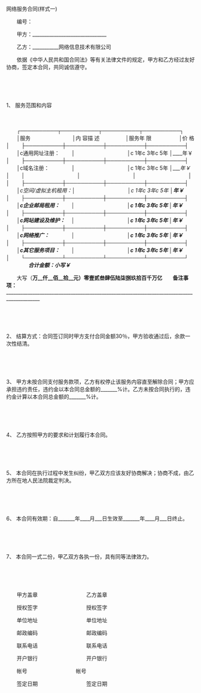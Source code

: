 



网络服务合同(样式一)



 

　　编号：　　

　　甲方：_______________________________

　　乙方：___________网络信息技术有限公司　　

　　依据《中华人民共和国合同法》等有关法律文件的规定，甲方和乙方经过友好协商，签定本合同，共同诚信遵守。

　　

　　

1、
服务范围和内容

　　


　　┌──────────┬──────────┬──────────┬──────────┐
　　│服务　　　　　　　　│内 容描 述　　　　　│服务年 限　　　　　 │价 格　　　　　　　 │
　　├──────────┼──────────┼──────────┼──────────┤
　　│c通用网址注册：　　 │　　　　　　　　　　│c 1年c 3年c 5年 │____年￥　　　　　　│
　　├──────────┼──────────┼──────────┼──────────┤
　　│c域名注册：　　　　 │　　　　　　　　　　│c 1年c 3年c 5年 │____年￥　　　　　　│
　　│　　　　　　　　　　│　　　　　　　　　　│　　　　　　　　　　│　　　　　　　　　　│
　　├──────────┼──────────┼──────────┼──────────┤
　　│c空间/虚拟主机租用：│　　　　　　　　　　│c 1年c 3年c 5年 │____年￥　　　　　　│
　　├──────────┼──────────┼──────────┼──────────┤
　　│c企业邮局租用：　　 │　　　　　　　　　　│c 1年c 3年c 5年 │____年￥　　　　　　│
　　├──────────┼──────────┼──────────┼──────────┤
　　│c网站建设及维护：　 │　　　　　　　　　　│c 1年c 3年c 5年 │____年￥　　　　　　│
　　├──────────┼──────────┼──────────┼──────────┤
　　│c网络推广：　　　　 │　　　　　　　　　　│c 1年c 3年c 5年 │____年￥　　　　　　│
　　├──────────┼──────────┼──────────┼──────────┤
　　│c其它服务项目：　　 │　　　　　　　　　　│c 1年c 3年c 5年 │____年￥　　　　　　│
　　└──────────┴──────────┴──────────┴──────────┘
　　
　　合计金额：小写￥_____________________

　　大写（__万__仟__佰__拾__元）零壹贰叁肆伍陆柒捌玖拾百千万亿　　备注事项：______________________________________________________________________________________________

　　

　　

2、
结算方式：合同签订同时甲方支付合同金额30％，甲方验收通过后，余款一次性结清。

　　

　　

3、
甲方未按合同支付服务款项，乙方有权停止该服务内容直至解除合同；甲方应承担违约责任，违约金以本合同总金额的_______%计。乙方未按合同执行的，违约金计算以本合同总金额的_______%计。

　　

　　

4、
乙方按照甲方的要求和计划履行本合同。

　　

　　

5、
本合同在执行过程中发生纠纷，甲乙双方应该友好协商解决；协商不成，由乙方所在地人民法院裁定判决。

　　

　　

6、
本合同有效期：自_______年____月___日生效至_______年____月___日终止。

　　

　　

7、
本合同一式二份，甲乙双方各执一份，具有同等法律效力。　　

　　

　　

　　甲方盖章　　　　　　　　　 乙方盖章

　　授权签字　　　　　　　　　 授权签字

　　单位地址　　　　　　　　　 单位地址

　　邮政编码　　　　　　　　　 邮政编码

　　联系电话　　　　　　　　　 联系电话

　　开户银行　　　　　　　　　 开户银行

　　帐号　　　　　　　　　 帐号

　　签定日期　　　　　　　　　 签定日期